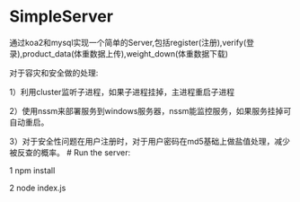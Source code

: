 # SimpleServer
 <p>通过koa2和mysql实现一个简单的Server,包括register(注册),verify(登录),product_data(体重数据上传),weight_down(体重数据下载) 
 <p>对于容灾和安全做的处理:
 <p>1）利用cluster监听子进程，如果子进程挂掉，主进程重启子进程
 <p>2）使用nssm来部署服务到windows服务器，nssm能监控服务，如果服务挂掉可自动重启。
 <p>3）对于安全性问题在用户注册时，对于用户密码在md5基础上做盐值处理，减少被反查的概率。
# Run the server:
<p>1 npm install
<p>2 node index.js


